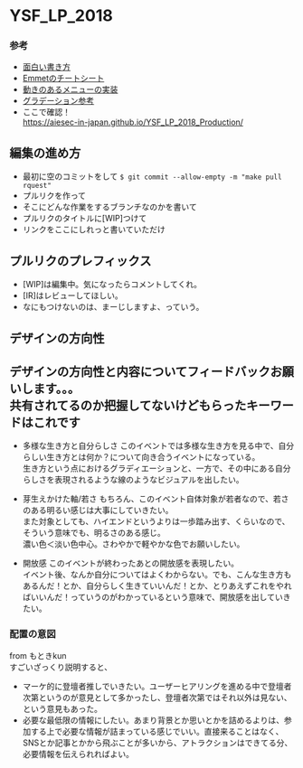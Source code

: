 # YSF_LP_2018
### 参考
- [面白い書き方](https://codepen.io)  
- [Emmetのチートシート](https://docs.emmet.io/cheat-sheet/)  
- [動きのあるメニューの実装](https://lgraubner.github.io/jquery-offcanvas/)  
- [グラデーション参考](https://www.nxworld.net/tips/design-parts-using-css-gradient.html)
- ここで確認！  
https://aiesec-in-japan.github.io/YSF_LP_2018_Production/  

## 編集の進め方
- 最初に空のコミットをして
`$ git commit --allow-empty -m "make pull rquest"`
- プルリクを作って
- そこにどんな作業をするブランチなのかを書いて
- プルリクのタイトルに[WIP]つけて
- リンクをここにしれっと書いていただけ

## プルリクのプレフィックス
- [WIP]は編集中。気になったらコメントしてくれ。
- [IR]はレビューしてほしい。
- なにもつけないのは、まーじしますよ、っていう。

## デザインの方向性
デザインの方向性と内容についてフィードバックお願いします。。。  
共有されてるのか把握してないけどもらったキーワードはこれです  
-------
+ 多様な生き方と自分らしさ
このイベントでは多様な生き方を見る中で、自分らしい生き方とは何か？について向き合うイベントになっている。  
生き方という点におけるグラディエーションと、一方で、その中にある自分らしさを表現されるような線のようなビジュアルを出したい。  

+ 芽生えかけた軸/若さ
もちろん、このイベント自体対象が若者なので、若さのある明るい感じは大事にしていきたい。  
また対象としても、ハイエンドというよりは一歩踏み出す、くらいなので、そういう意味でも、明るさのある感じ。  
濃い色＜淡い色中心。さわやかで軽やかな色でお願いしたい。  

+ 開放感
このイベントが終わったあとの開放感を表現したい。  
イベント後、なんか自分についてはよくわからない。でも、こんな生き方もあるんだ！とか、自分らしく生きていいんだ！とか、とりあえずこれをやればいいんだ！っていうのがわかっているという意味で、開放感を出していきたい。  

### 配置の意図
from もときkun  
すごいざっくり説明すると、  
+ マーケ的に登壇者推しでいきたい。ユーザーヒアリングを進める中で登壇者次第というのが意見として多かったし、登壇者次第ではそれ以外は見ない、という意見もあった。  
+ 必要な最低限の情報にしたい。あまり背景とか思いとかを詰めるよりは、参加する上で必要な情報が詰まっている感じでいい。直接来ることはなく、SNSとか記事とかから飛ぶことが多いから、アトラクションはできてる分、必要情報を伝えられればよい。  

